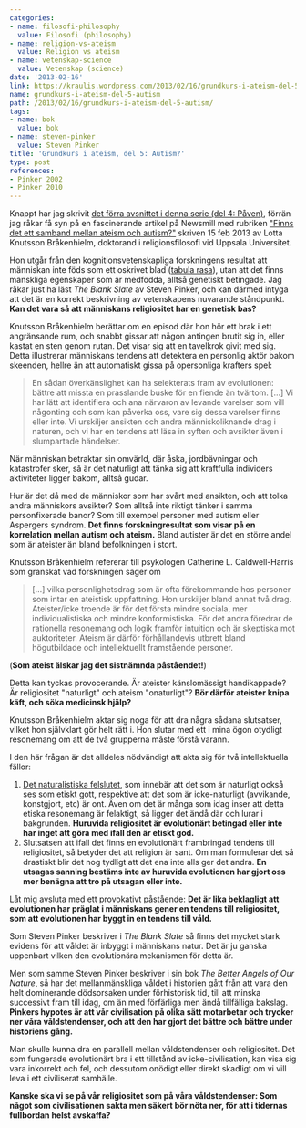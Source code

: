 ```yaml
---
categories:
- name: filosofi-philosophy
  value: Filosofi (philosophy)
- name: religion-vs-ateism
  value: Religion vs ateism
- name: vetenskap-science
  value: Vetenskap (science)
date: '2013-02-16'
link: https://kraulis.wordpress.com/2013/02/16/grundkurs-i-ateism-del-5-autism/
name: grundkurs-i-ateism-del-5-autism
path: /2013/02/16/grundkurs-i-ateism-del-5-autism/
tags:
- name: bok
  value: bok
- name: steven-pinker
  value: Steven Pinker
title: 'Grundkurs i ateism, del 5: Autism?'
type: post
references:
- Pinker 2002
- Pinker 2010
---
```

Knappt har jag skrivit [det förra avsnittet i denna serie (del 4: Påven)](/2013/02/16/grundkurs-i-ateism-del-4/), förrän jag råkar få syn på en fascinerande artikel på Newsmill med rubriken ["Finns det ett samband mellan ateism och autism?"](http://www.newsmill.se/artikel/2013/02/14/finns-det-ett-samband-mellan-ateism-och-autism) skriven 15 feb 2013 av Lotta Knutsson Bråkenhielm, doktorand i religionsfilosofi vid Uppsala Universitet.

Hon utgår från den kognitionsvetenskapliga forskningens resultat att människan inte föds som ett oskrivet blad ([tabula rasa](http://sv.wikipedia.org/wiki/Tabula_rasa)), utan att det finns mänskliga egenskaper som är medfödda, alltså genetiskt betingade. Jag råkar just ha läst *The Blank Slate* av Steven Pinker, och kan därmed intyga att det är en korrekt beskrivning av vetenskapens nuvarande ståndpunkt. **Kan det vara så att människans religiositet har en genetisk bas?**

Knutsson Bråkenhielm berättar om en episod där hon hör ett brak i ett angränsande rum, och snabbt gissar att någon antingen brutit sig in, eller kastat en sten genom rutan. Det visar sig att en tavelkrok givit med sig. Detta illustrerar människans tendens att detektera en personlig aktör bakom skeenden, hellre än att automatiskt gissa på opersonliga krafters spel:

> En sådan överkänslighet kan ha selekterats fram av evolutionen: bättre att missta en prasslande buske för en fiende än tvärtom. [...] Vi har lätt att identifiera och ana närvaron av levande varelser som vill någonting och som kan påverka oss, vare sig dessa varelser finns eller inte. Vi urskiljer ansikten och andra människoliknande drag i naturen, och vi har en tendens att läsa in syften och avsikter även i slumpartade händelser.

När människan betraktar sin omvärld, där åska, jordbävningar och katastrofer sker, så är det naturligt att tänka sig att kraftfulla individers aktiviteter ligger bakom, alltså gudar.

Hur är det då med de människor som har svårt med ansikten, och att tolka andra människors avsikter? Som alltså inte riktigt tänker i samma personfixerade banor? Som till exempel personer med autism eller Aspergers syndrom. **Det finns forskningresultat som visar på en korrelation mellan autism och ateism.** Bland autister är det en större andel som är ateister än bland befolkningen i stort.

Knutsson Bråkenhielm refererar till psykologen Catherine L. Caldwell-Harris som granskat vad forskningen säger om 

> [...] vilka personlighetsdrag som är ofta förekommande hos personer som intar en ateistisk uppfattning. Hon urskiljer bland annat två drag. Ateister/icke troende är för det första mindre sociala, mer individualistiska och mindre konformistiska. För det andra föredrar de rationella resonemang och logik framför intuition och är skeptiska mot auktoriteter. Ateism är därför förhållandevis utbrett bland högutbildade och intellektuellt framstående personer.

(**Som ateist älskar jag det sistnämnda påståendet!**)

Detta kan tyckas provocerande. Är ateister känslomässigt handikappade? Är religiositet "naturligt" och ateism "onaturligt"? **Bör därför ateister knipa käft, och söka medicinsk hjälp?**

Knutsson Bråkenhielm aktar sig noga för att dra några sådana slutsatser, vilket hon självklart gör helt rätt i. Hon slutar med ett i mina ögon otydligt resonemang om att de två grupperna måste förstå varann.

I den här frågan är det alldeles nödvändigt att akta sig för två intellektuella fällor:

1. [Det naturalistiska felslutet](http://en.wikipedia.org/wiki/Naturalistic_fallacy), som innebär att det som är naturligt också ses som etiskt gott, respektive att det som är icke-naturligt (avvikande, konstgjort, etc) är ont. Även om det är många som idag inser att detta etiska resonemang är felaktigt, så ligger det ändå där och lurar i bakgrunden. **Huruvida religiositet är evolutionärt betingad eller inte har inget att göra med ifall den är etiskt god.**
2. Slutsatsen att ifall det finns en evolutionärt frambringad tendens till religiositet, så betyder det att religion är sant. Om man formulerar det så drastiskt blir det nog tydligt att det ena inte alls ger det andra. **En utsagas sanning bestäms inte av huruvida evolutionen har gjort oss mer benägna att tro på utsagan eller inte.**

Låt mig avsluta med ett provokativt påstående: **Det är lika beklagligt att evolutionen har präglat i människans gener en tendens till religiositet, som att evolutionen har byggt in en tendens till våld.**

Som Steven Pinker beskriver i *The Blank Slate* så finns det mycket stark evidens för att våldet är inbyggt i människans natur. Det är ju ganska uppenbart vilken den evolutionära mekanismen för detta är.

Men som samme Steven Pinker beskriver i sin bok *The Better Angels of Our Nature*, så har det mellanmänskliga våldet i historien gått från att vara den helt dominerande dödsorsaken under förhistorisk tid, till att minska successivt fram till idag, om än med förfärliga men ändå tillfälliga bakslag. **Pinkers hypotes är att vår civilisation på olika sätt motarbetar och trycker ner våra våldstendenser, och att den har gjort det bättre och bättre under historiens gång.**

Man skulle kunna dra en parallell mellan våldstendenser och religiositet. Det som fungerade evolutionärt bra i ett tillstånd av icke-civilisation, kan visa sig vara inkorrekt och fel, och dessutom onödigt eller direkt skadligt om vi vill leva i ett civiliserat samhälle.

**Kanske ska vi se på vår religiositet som på våra våldstendenser: Som något som civilisationen sakta men säkert bör nöta ner, för att i tidernas fullbordan helst avskaffa?**
